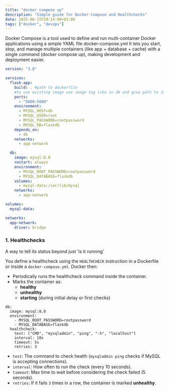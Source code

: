 ```yaml
---
title: "docker compose up"
description: "Simple guide for Docker-Compose and Healthchecks"
date: 2025-06-15T20:14:00+03:00
tags: ["docker", "devops"]
---
```


Docker Compose is a tool used to define and run multi-container Docker applications using a simple YAML file docker-compose.yml
It lets you start, stop, and manage multiple containers (like app + database + cache) with a single command (docker compose up), making development and deployment easier.

```yaml fold:false title:docker-compose.yml
version: "3.8"

services:
  flask-app:
    build: . #path to dockerfile
    #to use existing image use image tag like in db and give path to image.
    ports:
      - "5000:5000"
    environment:
      - MYSQL_HOST=db
      - MYSQL_USER=root
      - MYSQL_PASSWORD=rootpassword
      - MYSQL_DB=flaskdb
    depends_on:
      - db
    networks:
      - app-network

  db:
    image: mysql:8.0
    restart: always
    environment:
      - MYSQL_ROOT_PASSWORD=rootpassword
      - MYSQL_DATABASE=flaskdb
    volumes:
      - mysql-data:/var/lib/mysql
    networks:
      - app-network

volumes:
  mysql-data:

networks:
  app-network:
    driver: bridge
```

### 1. Healthchecks

A way to tell its status beyond just 'is it running'

You define a healthcheck using the `HEALTHCHECK` instruction in a Dockerfile or inside a `docker-compose.yml`.
Docker then:

- Periodically runs the healthcheck command inside the container.
- Marks the container as:
  - **healthy**
  - **unhealthy**
  - **starting** (during initial delay or first checks)

```
db:
  image: mysql:8.0
  environment:
    - MYSQL_ROOT_PASSWORD=rootpassword
    - MYSQL_DATABASE=flaskdb
  healthcheck:
    test: ["CMD", "mysqladmin", "ping", "-h", "localhost"]
    interval: 10s
    timeout: 5s
    retries: 3
```

- `test`: The command to check health (`mysqladmin ping` checks if MySQL is accepting connections).
- `interval`: How often to run the check (every 10 seconds).
- `timeout`: Max time to wait before considering the check failed (5 seconds).
- `retries`: If it fails `3` times in a row, the container is marked **unhealthy**.
